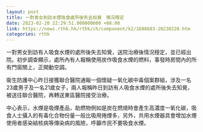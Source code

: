 ```yaml
---
layout: post
title: 一對男女到訪水煙吸食處所後失去知覺　情況穩定
date: 2023-02-20 22:29:51.000000000 +08:00
link: https://news.rthk.hk/rthk/ch/component/k2/1688683-20230220.htm
categories: rthk
---
```


一對男女到訪有人吸食水煙的處所後失去知覺，送院治療後情況穩定，並已經出院。初步調查顯示，處所內有人報稱使用炭作吸食水煙的燃料，事發時房間內的所有門窗關上，正開動空調。

衞生防護中心昨日接獲聯合醫院通報一個懷疑一氧化碳中毒個案群組，涉及一名23歲男子及一名21歲女子，兩人報稱昨日到訪有人吸食水煙的處所後失去知覺，被送往聯合醫院，再轉送東區醫院接受治療。

中心表示，水煙是吸煙產品，助燃物例如是炭在燃燒時會產生高濃度一氧化碳，吸食人士攝入的有毒化合物份量一般比吸用捲煙多，另外，共用水煙器具會增加水煙使用者感染結核病等傳染病的風險，呼籲市民不要吸食水煙。
